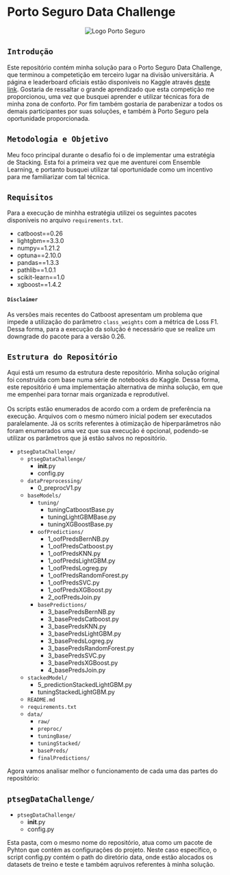 # Porto Seguro Data Challenge

<p align="center">
  <img src="https://pngimage.net/wp-content/uploads/2018/06/logo-porto-seguro-png-3.png?raw=true" alt="Logo Porto Seguro"/>
</p>

## `Introdução`

Este repositório contém minha solução para o Porto Seguro Data Challenge, que terminou a competetição em terceiro lugar na divisão universitária. A página e leaderboard oficiais estão disponíveis no Kaggle através [deste link](https://www.kaggle.com/c/porto-seguro-data-challenge). Gostaria de ressaltar o grande aprendizado que esta competição me proporcionou, uma vez que busquei aprender e utilizar técnicas fora de minha zona de conforto. Por fim também gostaria de parabenizar a todos os demais participantes por suas soluções, e também à Porto Seguro pela oportunidade proporcionada.

## `Metodologia e Objetivo`
Meu foco principal durante o desafio foi o de implementar uma estratégia de Stacking. Esta foi a primeira vez que me aventurei com Ensemble Learning, e portanto busquei utilizar tal oportunidade como um incentivo para me familiarizar com tal técnica.

## `Requisitos`
Para a execução de minhha estratégia utilizei os seguintes pacotes disponíveis no arquivo `requirements.txt`.
* catboost==0.26
* lightgbm==3.3.0
* numpy==1.21.2
* optuna==2.10.0
* pandas==1.3.3
* pathlib==1.0.1
* scikit-learn==1.0
* xgboost==1.4.2
#### `Disclaimer`
As versões mais recentes do Catboost apresentam um problema que impede a utilização do parâmetro `class_weights` com a métrica de Loss F1. Dessa forma, para a execução da solução é necessário que se realize um downgrade do pacote para a versão 0.26.

## `Estrutura do Repositório`
Aqui está um resumo da estrutura deste repositório. Minha solução original foi construída com base numa série de notebooks do Kaggle. Dessa forma, este repositório é uma implementação alternativa de minha solução, em que me empenhei para tornar mais organizada e reprodutível.
\
\
Os scripts estão enumerados de acordo com a ordem de preferência na execução. Arquivos com o mesmo número inicial podem ser executados paralelamente. Já os scrits referentes à otimização de hiperparâmetros não foram enumerados uma vez que sua execução é opcional, podendo-se utilizar os parâmetros que já estão salvos no repositório.

* `ptsegDataChallenge/`
  * `ptsegDataChallenge/`
    * __init__.py
    * config.py
  * `dataPreprocessing/`
    * 0_preprocV1.py
  * `baseModels/`
    * `tuning/`
      * tuningCatboostBase.py
      * tuningLightGBMBase.py
      * tuningXGBoostBase.py
    * `oofPredictions/`
      * 1_oofPredsBernNB.py
      * 1_oofPredsCatboost.py
      * 1_oofPredsKNN.py
      * 1_oofPredsLightGBM.py
      * 1_oofPredsLogreg.py
      * 1_oofPredsRandomForest.py
      * 1_oofPredsSVC.py
      * 1_oofPredsXGBoost.py
      * 2_oofPredsJoin.py
    * `basePredictions/`
      * 3_basePredsBernNB.py
      * 3_basePredsCatboost.py
      * 3_basePredsKNN.py
      * 3_basePredsLightGBM.py
      * 3_basePredsLogreg.py
      * 3_basePredsRandomForest.py
      * 3_basePredsSVC.py
      * 3_basePredsXGBoost.py
      * 4_basePredsJoin.py
  * `stackedModel/`
      * 5_predictionStackedLightGBM.py
      * tuningStackedLightGBM.py
  * `README.md`
  * `requirements.txt`
  * `data/`
    * `raw/`
    * `preproc/`
    * `tuningBase/`
    * `tuningStacked/`
    * `basePreds/`
    * `finalPredictions/`
   
Agora vamos analisar melhor o funcionamento de cada uma das partes do repositório:
## `ptsegDataChallenge/`
  * `ptsegDataChallenge/`
    * __init__.py
    * config.py

Esta pasta, com o mesmo nome do repositório, atua como um pacote de Pyhton que contém as configurações do projeto. Neste caso específico, o script config.py contém o path do diretório data, onde estão alocados os datasets de treino e teste e também aqruivos referentes à minha solução.

